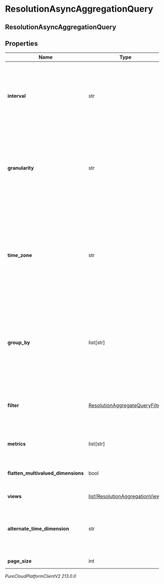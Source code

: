 # ResolutionAsyncAggregationQuery

## ResolutionAsyncAggregationQuery

## Properties

|Name | Type | Description | Notes|
|------------ | ------------- | ------------- | -------------|
| **interval** | str | Behaves like one clause in a SQL WHERE. Specifies the date and time range of data being queried. Intervals are represented as an ISO-8601 string. For example: YYYY-MM-DDThh:mm:ss/YYYY-MM-DDThh:mm:ss | |
| **granularity** | str | Granularity aggregates metrics into subpartitions within the time interval specified. The default granularity is the same duration as the interval. Periods are represented as an ISO-8601 string. For example: P1D or P1DT12H | [optional] |
| **time_zone** | str | Time zone context used to calculate response intervals (this allows resolving DST changes). The interval offset is used even when timeZone is specified. Default is UTC. Time zones are represented as a string of the zone name as found in the IANA time zone database. For example: UTC, Etc/UTC, or Europe/London | [optional] |
| **group_by** | list[str] | Behaves like a SQL GROUPBY. Allows for multiple levels of grouping as a list of dimensions. Partitions resulting aggregate computations into distinct named subgroups rather than across the entire result set as if it were one group. | [optional] |
| **filter** | [ResolutionAggregateQueryFilter](ResolutionAggregateQueryFilter) | Behaves like a SQL WHERE clause. This is ANDed with the interval parameter. Expresses boolean logical predicates as well as dimensional filters | [optional] |
| **metrics** | list[str] | Behaves like a SQL SELECT clause. Only named metrics will be retrieved. | |
| **flatten_multivalued_dimensions** | bool | Flattens any multivalued dimensions used in response groups (e.g. [&#39;a&#39;,&#39;b&#39;,&#39;c&#39;]-&gt;&#39;a,b,c&#39;) | [optional] |
| **views** | [list[ResolutionAggregationView]](ResolutionAggregationView) | Custom derived metric views | [optional] |
| **alternate_time_dimension** | str | Dimension to use as the alternative timestamp for data in the aggregate.  Choosing \&quot;eventTime\&quot; uses the actual time of the data event. | [optional] |
| **page_size** | int | The number of results per page | [optional] |



_PureCloudPlatformClientV2 213.0.0_
